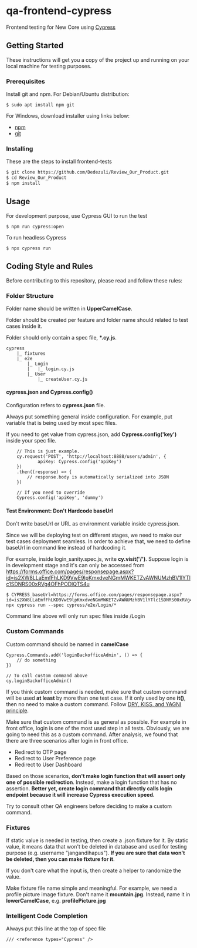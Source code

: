 # qa-frontend-cypress

Frontend testing for New Core using [Cypress](https://cypress.io)

## Getting Started

These instructions will get you a copy of the project up and running on your local machine for testing purposes.

### Prerequisites

Install git and npm. For Debian/Ubuntu distribution:

```
$ sudo apt install npm git
```

For Windows, download installer using links below:

-   [npm](https://nodejs.org/en/)
-   [git](https://git-scm.com/downloads)

### Installing

These are the steps to install frontend-tests

```bash
$ git clone https://github.com/Dedezuli/Review_Our_Product.git
$ cd Review_Our_Product
$ npm install
```

## Usage

For development purpose, use Cypress GUI to run the test

```
$ npm run cypress:open
```

To run headless Cypress

```
$ npx cypress run
```

## Coding Style and Rules

Before contributing to this repository, please read and follow these rules:

### Folder Structure

Folder name should be written in **UpperCamelCase**.

Folder should be created per feature and folder name should related to test cases inside it.

Folder should only contain a spec file, **\*.cy.js**.

```
cypress
    |_ fixtures
    |_ e2e
        |_ Login
        |   |_ login.cy.js
        |_ User
            |_ createUser.cy.js
```

#### cypress.json and Cypress.config()

Configuration refers to **cypress.json** file.

Always put something general inside configuration. For example, put variable that is being used by most spec files.

If you need to get value from cypress.json, add **Cypress.config('key')** inside your spec file.

```
    // This is just example.
    cy.request('POST', 'http://localhost:8888/users/admin', {
            apiKey: Cypress.config('apiKey')
    })
    .then((response) => {
        // response.body is automatically serialized into JSON
    })

    // If you need to override
    Cypress.config('apiKey', 'dummy')
```

#### Test Environment: Don't Hardcode baseUrl

Don't write baseUrl or URL as environment variable inside cypress.json.

Since we will be deploying test on different stages, we need to make our test cases deployment seamless. In order to achieve that, we need to define baseUrl in command line instead of hardcoding it.

For example, inside login_sanity.spec.js, write **cy.visit('/')**. Suppose login is in development stage and it's can only be accessed from https://forms.office.com/pages/responsepage.aspx?id=is2XW8LLaEmfFhLKD9VwE9lpKmxdveNGmMWKETZvAWNUMzhBV1lYTlc1SDNRS00xRVg4OFhPODlQTS4u

```
$ CYPRESS_baseUrl=https://forms.office.com/pages/responsepage.aspx?id=is2XW8LLaEmfFhLKD9VwE9lpKmxdveNGmMWKETZvAWNUMzhBV1lYTlc1SDNRS00xRVg4OFhPODlQTS4u npx cypress run --spec cypress/e2e/Login/*
```

Command line above will only run spec files inside /Login

### Custom Commands

Custom command should be named in **camelCase**

```
Cypress.Commands.add('loginBackofficeAdmin', () => {
    // do something
})

// To call custom command above
cy.loginBackofficeAdmin()
```

If you think custom command is needed, make sure that custom command will be used **at least** by more than one test case. If it only used by one **it()**, then no need to make a custom command. Follow [DRY, KISS, and YAGNI principle](https://www.itexico.com/blog/software-development-kiss-yagni-dry-3-principles-to-simplify-your-life).

Make sure that custom command is as general as possible. For example in front office, login is one of the most used step in all tests. Obviously, we are going to need this as a custom command. After analysis, we found that there are three scenarios after login in front office.

-   Redirect to OTP page
-   Redirect to User Preference page
-   Redirect to User Dashboard

Based on those scenarios, **don't make login function that will assert only one of possible redirection**. Instead, make a login function that has no assertion. **Better yet, create login command that directly calls login endpoint because it will increase Cypress execution speed.**

Try to consult other QA engineers before deciding to make a custom command.

### Fixtures

If static value is needed in testing, then create a .json fixture for it. By static value, it means data that won't be deleted in database and used for testing purpose (e.g. username "jangandihapus"). **If you are sure that data won't be deleted, then you can make fixture for it**.

If you don't care what the input is, then create a helper to randomize the value.

Make fixture file name simple and meaningful. For example, we need a profile picture image fixture. Don't name it **mountain.jpg**. Instead, name it in **lowerCamelCase**, e.g. **profilePicture.jpg**

### Intelligent Code Completion

Always put this line at the top of spec file

```
/// <reference types="Cypress" />
```
